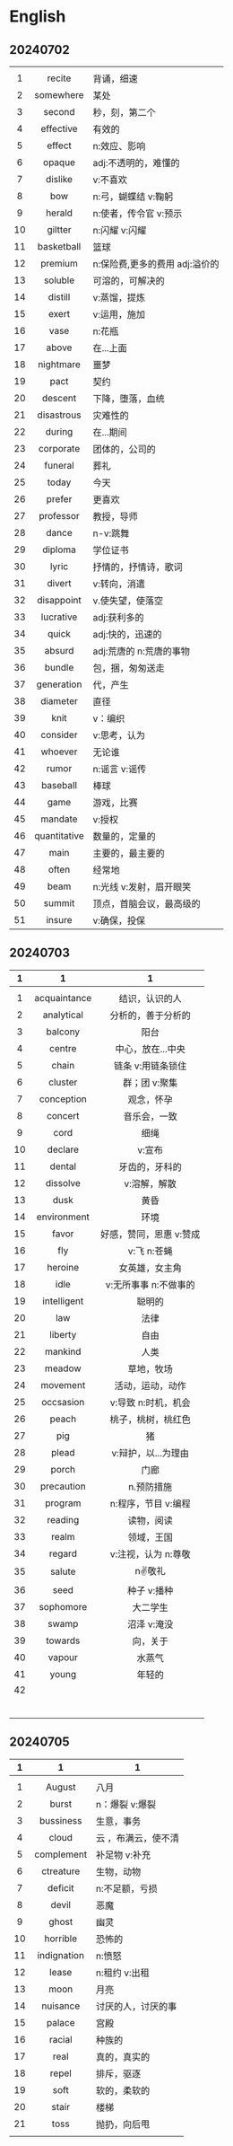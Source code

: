 # English

## 20240702

|      |              |                                |
| :--: | :----------: | ------------------------------ |
|      |              |                                |
|  1   |    recite    | 背诵，细速                     |
|  2   |  somewhere   | 某处                           |
|  3   |    second    | 秒，刻，第二个                 |
|  4   |  effective   | 有效的                         |
|  5   |    effect    | n:效应、影响                   |
|  6   |    opaque    | adj:不透明的，难懂的           |
|  7   |   dislike    | v:不喜欢                       |
|  8   |     bow      | n:弓，蝴蝶结 v:鞠躬            |
|  9   |    herald    | n:使者，传令官 v:预示          |
|  10  |   giltter    | n:闪耀 v:闪耀                  |
|  11  |  basketball  | 篮球                           |
|  12  |   premium    | n:保险费,更多的费用 adj:溢价的 |
|  13  |   soluble    | 可溶的，可解决的               |
|  14  |   distill    | v:蒸馏，提炼                   |
|  15  |    exert     | v:运用，施加                   |
|  16  |     vase     | n:花瓶                         |
|  17  |    above     | 在...上面                      |
|  18  |  nightmare   | 噩梦                           |
|  19  |     pact     | 契约                           |
|  20  |   descent    | 下降，堕落，血统               |
|  21  |  disastrous  | 灾难性的                       |
|  22  |    during    | 在...期间                      |
|  23  |  corporate   | 团体的，公司的                 |
|  24  |   funeral    | 葬礼                           |
|  25  |    today     | 今天                           |
|  26  |    prefer    | 更喜欢                         |
|  27  |  professor   | 教授，导师                     |
|  28  |    dance     | n-v:跳舞                       |
|  29  |   diploma    | 学位证书                       |
|  30  |    lyric     | 抒情的，抒情诗，歌词           |
|  31  |    divert    | v:转向，消遣                   |
|  32  |  disappoint  | v.使失望，使落空               |
|  33  |  lucrative   | adj:获利多的                   |
|  34  |    quick     | adj:快的，迅速的               |
|  35  |    absurd    | adj:荒唐的 n:荒唐的事物        |
|  36  |    bundle    | 包，捆，匆匆送走               |
|  37  |  generation  | 代，产生                       |
|  38  |   diameter   | 直径                           |
|  39  |     knit     | v：编织                        |
|  40  |   consider   | v:思考，认为                   |
|  41  |   whoever    | 无论谁                         |
|  42  |    rumor     | n:谣言 v:谣传                  |
|  43  |   baseball   | 棒球                           |
|  44  |     game     | 游戏，比赛                     |
|  45  |   mandate    | v:授权                         |
|  46  | quantitative | 数量的，定量的                 |
|  47  |     main     | 主要的，最主要的               |
|  48  |    often     | 经常地                         |
|  49  |     beam     | n:光线 v:发射，眉开眼笑        |
|  50  |    summit    | 顶点，首脑会议，最高级的       |
|  51  |    insure    | v:确保，投保                   |



## 20240703

|  1   |      1       |            1            |
| :--: | :----------: | :---------------------: |
|      |              |                         |
|  1   | acquaintance |     结识，认识的人      |
|  2   |  analytical  |   分析的，善于分析的    |
|  3   |   balcony    |          阳台           |
|  4   |    centre    |    中心，放在...中央    |
|  5   |    chain     |    链条 v:用链条锁住    |
|  6   |   cluster    |      群；团 v:聚集      |
|  7   |  conception  |       观念，怀孕        |
|  8   |   concert    |      音乐会，一致       |
|  9   |     cord     |          细绳           |
|  10  |   declare    |         v:宣布          |
|  11  |    dental    |     牙齿的，牙科的      |
|  12  |   dissolve   |      v:溶解，解散       |
|  13  |     dusk     |          黄昏           |
|  14  | environment  |          环境           |
|  15  |    favor     | 好感，赞同，恩惠 v:赞成 |
|  16  |     fly      |       v:飞 n:苍蝇       |
|  17  |   heroine    |     女英雄，女主角      |
|  18  |     idle     |  v:无所事事 n:不做事的  |
|  19  | intelligent  |         聪明的          |
|  20  |     law      |          法律           |
|  21  |   liberty    |          自由           |
|  22  |   mankind    |          人类           |
|  23  |    meadow    |       草地，牧场        |
|  24  |   movement   |    活动，运动，动作     |
|  25  |  occsasion   |   v:导致 n:时机，机会   |
|  26  |    peach     |   桃子，桃树，桃红色    |
|  27  |     pig      |           猪            |
|  28  |    plead     |   v:辩护，以...为理由   |
|  29  |    porch     |          门廊           |
|  30  |  precaution  |       n.预防措施        |
|  31  |   program    |   n:程序，节目 v:编程   |
|  32  |   reading    |       读物，阅读        |
|  33  |    realm     |       领域，王国        |
|  34  |    regard    |   v:注视，认为 n:尊敬   |
|  35  |    salute    |        n:v:敬礼         |
|  36  |     seed     |       种子 v:播种       |
|  37  |  sophomore   |        大二学生         |
|  38  |    swamp     |       沼泽 v:淹没       |
|  39  |   towards    |        向，关于         |
|  40  |    vapour    |         水蒸气          |
|  41  |    young     |         年轻的          |
|  42  |              |                         |
|      |              |                         |
|      |              |                         |
|      |              |                         |
|      |              |                         |
|      |              |                         |
|      |              |                         |

## 20240705

|  1   |      1      | 1                   |
| :--: | :---------: | ------------------- |
|      |             |                     |
|  1   |   August    | 八月                |
|  2   |    burst    | n：爆裂 v:爆裂      |
|  3   |  bussiness  | 生意，事务          |
|  4   |    cloud    | 云 ，布满云，使不清 |
|  5   | complement  | 补足物 v:补充       |
|  6   |  ctreature  | 生物，动物          |
|  7   |   deficit   | n:不足额，亏损      |
|  8   |    devil    | 恶魔                |
|  9   |    ghost    | 幽灵                |
|  10  |  horrible   | 恐怖的              |
|  11  | indignation | n:愤怒              |
|  12  |    lease    | n:租约 v:出租       |
|  13  |    moon     | 月亮                |
|  14  |  nuisance   | 讨厌的人，讨厌的事  |
|  15  |   palace    | 宫殿                |
|  16  |   racial    | 种族的              |
|  17  |    real     | 真的，真实的        |
|  18  |    repel    | 排斥，驱逐          |
|  19  |    soft     | 软的，柔软的        |
|  20  |    stair    | 楼梯                |
|  21  |    toss     | 抛扔，向后甩        |
|      |             |                     |

